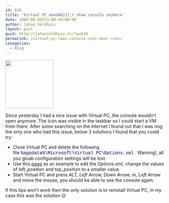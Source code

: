 ```yaml
---
id: 618
title: 'Virtual PC won&#8217;t show console anymore'
date: 2008-08-08T23:00:45+00:00
author: Johan Veldhuis
layout: post
guid: http://johanveldhuis.nl/?p=618
permalink: /virtual-pc-laat-console-niet-meer-zien/
categories:
  - Blog
---
```

[<img class="alignnone size-thumbnail wp-image-617" title="Virtual -C" src="https://i0.wp.com/johanveldhuis.nl/wp-content/uploads/2008/08/virtual-pc-150x150.jpg?resize=150%2C150" alt="" width="150" height="150" srcset="https://i2.wp.com/johanveldhuis.nl/wp-content/uploads/2008/08/virtual-pc.jpg?resize=150%2C150&ssl=1 150w, https://i2.wp.com/johanveldhuis.nl/wp-content/uploads//customers/johanveldhuis.nl/johanveldhuis.nl/httpd.www/wp-content/uploads/2008/08/virtual-pc.jpg?zoom=2&resize=150%2C150&ssl=1 300w" sizes="(max-width: 150px) 100vw, 150px" data-recalc-dims="1" />](https://i2.wp.com/johanveldhuis.nl/wp-content/uploads/2008/08/virtual-pc.jpg)

Since yesterday I had a nice issue with Virtual PC, the console wouldn&#8217;t open anymore. The icon was visible in the taskbar so I could start a VM from there. After some searching on the internet I found out that I was nog the only one who had this issue, below 3 solutions I found that you could try:

  * Close Virtual PC and delete the following file <span style="color: #000080; font-family: Courier New;">%appdata%\Microsoft\Virtual PC\Options.xml</span>.  Warning!, all you gloab configuration settings will be lost.
  * Use this <a href="http://blogs.msdn.com/virtual_pc_guy/archive/2006/05/16/599615.aspx" target="_blank">page</a> as an example to edit the Options.xml, change the values of left\_position and top\_position to a smaller value.
  * Start Virtual PC and press _ALT, Left Arrow, Down Arrow, m, Left Arrow_ and move the mouse, you should be able to see the console again.

If this tips won&#8217;t work then the only solution is to reinstall Virtual PC, in my case this was the solution 😉
